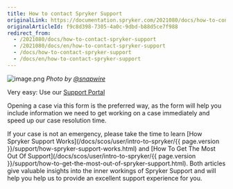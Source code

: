 ```yaml
---
title: How to contact Spryker Support
originalLink: https://documentation.spryker.com/2021080/docs/how-to-contact-spryker-support
originalArticleId: f9c8d398-7305-4a0c-9dbd-b88d5ce7f988
redirect_from:
  - /2021080/docs/how-to-contact-spryker-support
  - /2021080/docs/en/how-to-contact-spryker-support
  - /docs/how-to-contact-spryker-support
  - /docs/en/how-to-contact-spryker-support
---
```


![image.png](https://cdn.document360.io/9fafa0d5-d76f-40c5-8b02-ab9515d3e879/Images/Documentation/image%28132%29.png)
*Photo by [@snapwire](https://www.pexels.com/@snapwire)*

Very easy: Use our [Support Portal ](https://support.spryker.com)

Opening a case via this form is the preferred way, as the form will help you include information we need to get working on a case immediately and speed up our case resolution time.

If your case is not an emergency, please take the time to learn [How Spryker Support Works](/docs/scos/user/intro-to-spryker/{{ page.version }}/support/how-spryker-support-works.html) and [How To Get The Most Out Of Support](/docs/scos/user/intro-to-spryker/{{ page.version }}/support/how-to-get-the-most-out-of-spryker-support.html). Both articles give valuable insights into the inner workings of Spryker Support and will help you help us to provide an excellent support experience for you.
